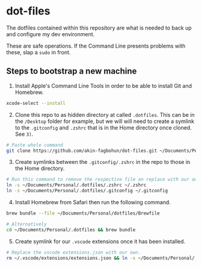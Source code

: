 # dot-files
The dotfiles contained within this repository are what is needed to back up and configure my dev environment.

These are safe operations. If the Command Line presents problems with these, slap a `sudo` in front. 

## Steps to bootstrap a new machine
1. Install Apple's Command Line Tools in order to be able to install Git and Homebrew.
```bash
xcode-select --install
```

2. Clone this repo to as hidden directory at called `.dotfiles`. This can be in the `/Desktop` folder for example, but we will will need to create a symlink to the `.gitconfig` and `.zshrc` that is in the Home directory once cloned. See `3)`.
```bash
# Paste whole command
git clone https://github.com/akin-fagbohun/dot-files.git ~/Documents/Personal/.dotfiles
```

3. Create symlinks between the `.gitconfig/.zshrc` in the repo to those in the Home directory.
```bash
# Run this command to remove the respective file an replace with our own
ln -s ~/Documents/Personal/.dotfiles/.zshrc ~/.zshrc
ln -s ~/Documents/Personal/.dotfiles/.gitconfig ~/.gitconfig
```

4. Install Homebrew from Safari then run the following command.
```bash
brew bundle --file ~/Documents/Personal/dotfiles/Brewfile

# Alternatively
cd ~/Documents/Personal/.dotfiles && brew bundle
```

5. Create symlink for our `.vscode` extensions once it has been installed.
```bash
# Replace the vscode extensions.json with our own.
rm ~/.vscode/extensions/extensions.json && ln -s ~/Documents/Personal/.dotfiles/extensions.json ~/.vscode/extensions
```